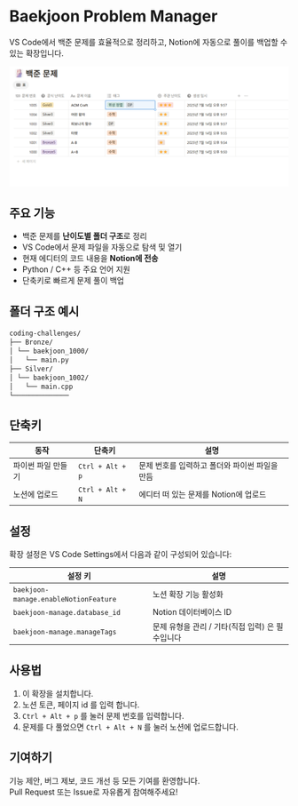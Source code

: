 # Baekjoon Problem Manager

VS Code에서 백준 문제를 효율적으로 정리하고, Notion에 자동으로 풀이를 백업할 수 있는 확장입니다.

![screenshot](./asset/preview.PNG)


## 주요 기능

- 백준 문제를 **난이도별 폴더 구조**로 정리
- VS Code에서 문제 파일을 자동으로 탐색 및 열기
- 현재 에디터의 코드 내용을 **Notion에 전송**
- Python / C++ 등 주요 언어 지원
- 단축키로 빠르게 문제 풀이 백업

##  폴더 구조 예시

```
coding-challenges/
├── Bronze/
│ └── baekjoon_1000/
│   └── main.py
├── Silver/
│ └── baekjoon_1002/
│   └── main.cpp
└──────────────
```

## 단축키

| 동작 | 단축키 | 설명 |
|------|--------|------|
| 파이썬 파일 만들기 | `Ctrl + Alt + p` | 문제 번호를 입력하고 폴더와 파이썬 파일을 만듬 |
| 노션에 업로드 | `Ctrl + Alt + N` | 에디터 떠 있는 문제를 Notion에 업로드 |


##  설정

확장 설정은 VS Code Settings에서 다음과 같이 구성되어 있습니다:

| 설정 키 | 설명 |
|---------|------|
| `baekjoon-manage.enableNotionFeature` |노션 확장 기능 활성화|
| `baekjoon-manage.database_id` | Notion 데이터베이스 ID |
| `baekjoon-manage.manageTags` | 문제 유형을 관리 / 기타(직접 입력) 은 필수입니다 |

## 사용법

1. 이 확장을 설치합니다.
2. 노션 토큰, 페이지 id 를 입력 합니다.
3. `Ctrl + Alt + p` 를 눌러 문제 번호를 입력합니다.
4. 문제를 다 풀었으면 `Ctrl + Alt + N` 를 눌러 노션에 업로드합니다.


##  기여하기

기능 제안, 버그 제보, 코드 개선 등 모든 기여를 환영합니다.  
Pull Request 또는 Issue로 자유롭게 참여해주세요!